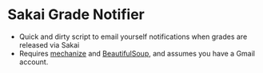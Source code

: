 # Sakai Grade Notifier
- Quick and dirty script to email yourself notifications when grades are released via Sakai
- Requires [mechanize](http://wwwsearch.sourceforge.net/mechanize/) and [BeautifulSoup](http://www.crummy.com/software/BeautifulSoup/), and assumes you have a Gmail account.
